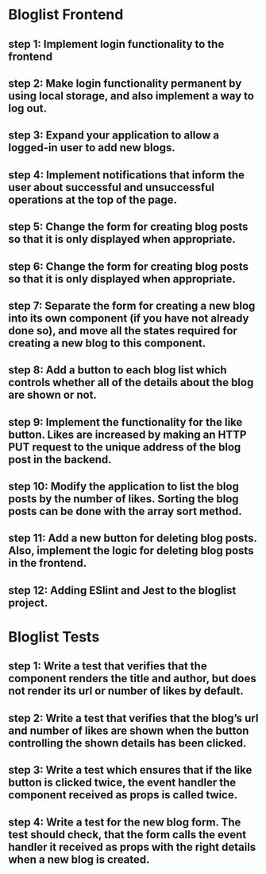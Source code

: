 # Bloglist Frontend

## step 1: Implement login functionality to the frontend

## step 2: Make login functionality permanent by using local storage, and also implement a way to log out.

## step 3: Expand your application to allow a logged-in user to add new blogs.

## step 4: Implement notifications that inform the user about successful and unsuccessful operations at the top of the page.

## step 5: Change the form for creating blog posts so that it is only displayed when appropriate.

## step 6: Change the form for creating blog posts so that it is only displayed when appropriate.

## step 7: Separate the form for creating a new blog into its own component (if you have not already done so), and move all the states required for creating a new blog to this component.

## step 8: Add a button to each blog list which controls whether all of the details about the blog are shown or not. 

## step 9: Implement the functionality for the like button. Likes are increased by making an HTTP PUT request to the unique address of the blog post in the backend. 

## step 10: Modify the application to list the blog posts by the number of likes. Sorting the blog posts can be done with the array sort method.

## step 11: Add a new button for deleting blog posts. Also, implement the logic for deleting blog posts in the frontend.
## step 12: Adding  ESlint and Jest to the bloglist project.

# Bloglist Tests

## step 1: Write a test that verifies that the component renders the title and author, but does not render its url or number of likes by default.

## step 2: Write a test that verifies that the blog’s url and number of likes are shown when the button controlling the shown details has been clicked.

## step 3: Write a test which ensures that if the like button is clicked twice, the event handler the component received as props is called twice.

## step 4: Write a test for the new blog form. The test should check, that the form calls the event handler it received as props with the right details when a new blog is created.